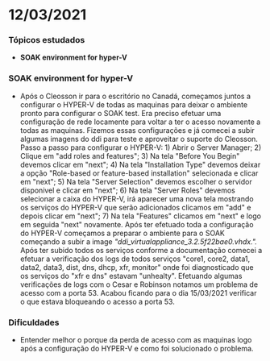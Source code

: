 # 12/03/2021

### Tópicos estudados

* **SOAK environment for hyper-V** 

### SOAK environment for hyper-V

* Após o Cleosson ir para o escritório no Canadá, começamos juntos a configurar o HYPER-V de todas as maquinas para deixar o ambiente pronto para configurar o SOAK test. Era preciso efetuar uma configuração de rede locamente para voltar a ter o acesso novamente a todas as maquinas. Fizemos essas configurações e já comecei a subir algumas imagens do ddi para teste e aproveitar o suporte do Cleosson. Passo a passo para configurar o HYPER-V: 1\) Abrir o Server Manager; 2\) Clique em "add roles and features"; 3\) Na tela "Before You Begin" devemos clicar em "next"; 4\) Na tela "Installation Type" devemos deixar a opção "Role-based or feature-based installation" selecionada e clicar em "next"; 5\) Na tela "Server Selection" devemos escolher o servidor disponivel e clicar em "next"; 6\) Na tela "Server Roles" devemos selecionar a caixa do HYPER-V, irá aparecer uma nova tela mostrando os serviços do HYPER-V que serão adicionados clicamos em "add" e depois clicar em "next"; 7\) Na tela "Features" clicamos em "next" e logo em seguida "next" novamente.  Após ter efetuado toda a configuração do HYPER-V começamos a preparar o ambiente para o SOAK começando a subir a image _"ddi\_virtualappliance\_3.2.5f22bae0.vhdx."._ Após ter subido todos os serviços conforme a documentação comecei a efetuar a verificação dos logs de todos serviços "core1, core2, data1, data2, data3, dist, dns, dhcp, xfr, monitor" onde foi diagnosticado que os serviços do "xfr e dns" estavam "unhealty". Efetuando algumas verificações de logs com o Cesar e Robinson notamos um problema de acesso com a porta 53. Acabou ficando para o dia 15/03/2021 verificar o que estava bloqueando o acesso a porta 53. 

### Dificuldades

* Entender melhor o porque da perda de acesso com as maquinas logo após a configuração do HYPER-V e como foi solucionado o problema.



  
  


